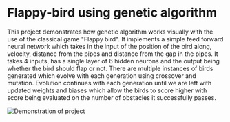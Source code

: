 # Flappy-bird using genetic algorithm

This project demonstrates how genetic algorithm works visually with the use of the classical game "Flappy bird". It implements a simple feed forward neural network which takes in the input of the position of the bird along, velocity, distance from the pipes and distance from the gap in the pipes. It takes 4 inputs, has a single layer of 6 hidden neurons and the output being whether the bird should flap or not. There are multiple instances of birds generated which evolve with each generation using crossover and mutation. Evolution continues with each generation until we are left with updated weights and biases which allow the birds to score higher with score being evaluated on the number of obstacles it successfully passes. 

![Demonstration of project](./flappy.gif)